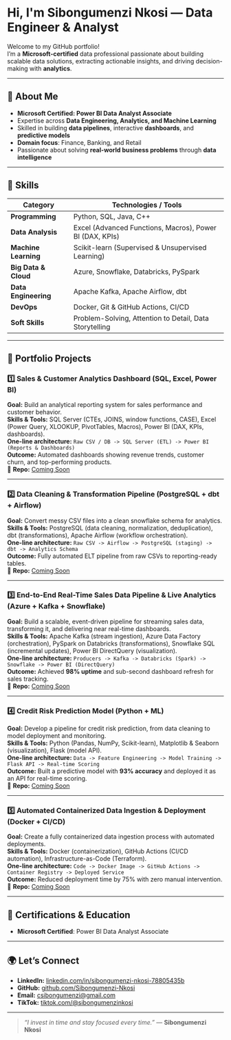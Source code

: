 # Hi, I'm Sibongumenzi Nkosi — Data Engineer & Analyst

Welcome to my GitHub portfolio!  
I’m a **Microsoft-certified** data professional passionate about building scalable data solutions, extracting actionable insights, and driving decision-making with **analytics**.

---

## 🚀 About Me
- **Microsoft Certified: Power BI Data Analyst Associate**  
- Expertise across **Data Engineering, Analytics, and Machine Learning**  
- Skilled in building **data pipelines**, interactive **dashboards**, and **predictive models**  
- **Domain focus**: Finance, Banking, and Retail  
- Passionate about solving **real-world business problems** through **data intelligence**

---

## 🧠 Skills

| **Category**        | **Technologies / Tools** |
|---------------------|--------------------------|
| **Programming**     | Python, SQL, Java, C++ |
| **Data Analysis**   | Excel (Advanced Functions, Macros), Power BI (DAX, KPIs) |
| **Machine Learning**| Scikit-learn (Supervised & Unsupervised Learning) |
| **Big Data & Cloud**| Azure, Snowflake, Databricks, PySpark |
| **Data Engineering**| Apache Kafka, Apache Airflow, dbt |
| **DevOps**          | Docker, Git & GitHub Actions, CI/CD |
| **Soft Skills**     | Problem-Solving, Attention to Detail, Data Storytelling |

---

## 💼 Portfolio Projects

### 1️⃣ Sales & Customer Analytics Dashboard (SQL, Excel, Power BI)  
**Goal:** Build an analytical reporting system for sales performance and customer behavior.  
**Skills & Tools:** SQL Server (CTEs, JOINS, window functions, CASE), Excel (Power Query, XLOOKUP, PivotTables, Macros), Power BI (DAX, KPIs, dashboards).  
**One-line architecture:** `Raw CSV / DB -> SQL Server (ETL) -> Power BI (Reports & Dashboards)`  
**Outcome:** Automated dashboards showing revenue trends, customer churn, and top-performing products.  
📂 **Repo:** [Coming Soon]()

---

### 2️⃣ Data Cleaning & Transformation Pipeline (PostgreSQL + dbt + Airflow)  
**Goal:** Convert messy CSV files into a clean snowflake schema for analytics.  
**Skills & Tools:** PostgreSQL (data cleaning, normalization, deduplication), dbt (transformations), Apache Airflow (workflow orchestration).  
**One-line architecture:** `Raw CSV -> Airflow -> PostgreSQL (staging) -> dbt -> Analytics Schema`  
**Outcome:** Fully automated ELT pipeline from raw CSVs to reporting-ready tables.  
📂 **Repo:** [Coming Soon]()

---

### 3️⃣ End-to-End Real-Time Sales Data Pipeline & Live Analytics (Azure + Kafka + Snowflake)  
**Goal:** Build a scalable, event-driven pipeline for streaming sales data, transforming it, and delivering near real-time dashboards.  
**Skills & Tools:** Apache Kafka (stream ingestion), Azure Data Factory (orchestration), PySpark on Databricks (transformations), Snowflake SQL (incremental updates), Power BI DirectQuery (visualization).  
**One-line architecture:** `Producers -> Kafka -> Databricks (Spark) -> Snowflake -> Power BI (DirectQuery)`  
**Outcome:** Achieved **98% uptime** and sub-second dashboard refresh for sales tracking.  
📂 **Repo:** [Coming Soon]()

---

### 4️⃣ Credit Risk Prediction Model (Python + ML)  
**Goal:** Develop a pipeline for credit risk prediction, from data cleaning to model deployment and monitoring.  
**Skills & Tools:** Python (Pandas, NumPy, Scikit-learn), Matplotlib & Seaborn (visualization), Flask (model API).  
**One-line architecture:** `Data -> Feature Engineering -> Model Training -> Flask API -> Real-time Scoring`  
**Outcome:** Built a predictive model with **93% accuracy** and deployed it as an API for real-time scoring.  
📂 **Repo:** [Coming Soon]()

---

### 5️⃣ Automated Containerized Data Ingestion & Deployment (Docker + CI/CD)  
**Goal:** Create a fully containerized data ingestion process with automated deployments.  
**Skills & Tools:** Docker (containerization), GitHub Actions (CI/CD automation), Infrastructure-as-Code (Terraform).  
**One-line architecture:** `Code -> Docker Image -> GitHub Actions -> Container Registry -> Deployed Service`  
**Outcome:** Reduced deployment time by 75% with zero manual intervention.  
📂 **Repo:** [Coming Soon]()

---

## 🏅 Certifications & Education
- **Microsoft Certified**: Power BI Data Analyst Associate

---

## 🌍 Let’s Connect
- **LinkedIn:** [linkedin.com/in/sibongumenzi-nkosi-78805435b](https://www.linkedin.com/in/sibongumenzi-nkosi-78805435b)  
- **GitHub:** [github.com/Sibongumenzi-Nkosi](https://github.com/Sibongumenzi-Nkosi)  
- **Email:** csibongumenzi@gmail.com  
- **TikTok:** [tiktok.com/@sibongumenzinkosi](https://www.tiktok.com/@sibongumenzinkosi)

---

> *“I invest in time and stay focused every time.”* — **Sibongumenzi Nkosi**

